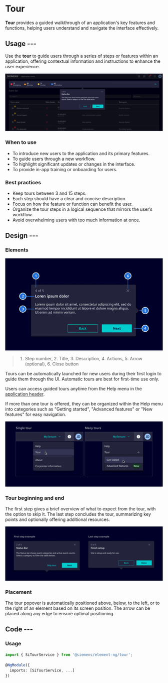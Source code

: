# Tour

**Tour** provides a guided walkthrough of an application's key features and functions,
helping users understand and navigate the interface effectively.

## Usage ---

Use the **tour** to guide users through a series of steps or features within an application,
offering contextual information and instructions to enhance the user experience.

![Tour](images/tour.png)

### When to use

- To introduce new users to the application and its primary features.
- To guide users through a new workflow.
- To highlight significant updates or changes in the interface.
- To provide in-app training or onboarding for users.

### Best practices

- Keep tours between 3 and 15 steps.
- Each step should have a clear and concise description.
- Focus on how the feature or function can benefit the user.
- Organize the tour steps in a logical sequence that mirrors the user’s workflow.
- Avoid overwhelming users with too much information at once.

## Design ---

### Elements

![Tour elements](images/tour-elements.png)

> 1. Step number, 2. Title, 3. Description, 4. Actions, 5. Arrow (optional), 6. Close button

Tours can be automatically launched for new users during their first login to guide them through the UI.
Automatic tours are best for first-time use only.

Users can access guided tours anytime from the
Help menu in the [application header](../layout-navigation/application-header.md.md).

If more than one tour is offered, they can be organized within the Help menu into categories such
as "Getting started", "Advanced features" or "New features" for easy navigation.

![Tour trigger](images/tour-trigger.png)

### Tour beginning and end

The first step gives a brief overview of what to expect from the tour, with the option to skip it.
The last step concludes the tour, summarizing key points and optionally offering additional resources.

![Tour steps](images/tour-steps.png)

### Placement

The tour popover is automatically positioned above, below, to the left, or to the
right of an element based on its screen position.
The arrow can be placed along any edge to ensure optimal positioning.

## Code ---

### Usage

```ts
import { SiTourService } from '@siemens/element-ng/tour';

@NgModule({
  imports: [SiTourService, ...]
})
```

<si-docs-component example="si-tour/si-tour" height="300"></si-docs-component>

<si-docs-api injectable="SiTourService"></si-docs-api>

<si-docs-types></si-docs-types>
